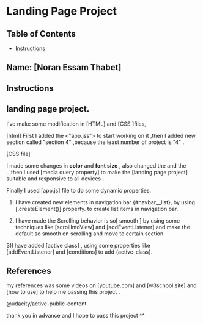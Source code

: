# Landing Page Project


## Table of Contents

* [Instructions](#instructions)



## Name: [Noran Essam Thabet]

## Instructions



## landing page project.
I've make some modification in [HTML] and [CSS ]files,


[html]
First I added the <"app.jss"> to start working on it ,then I added new section called "section 4" ,because the least number of project is "4" .

[CSS file] 
 
 
I made some changes in **color** and **font size** , also changed the <hover color> and the <cursor shape>..,then I used [media query property] to make the [landing page project] suitable and responsive to all devices .




Finally I used [app.js] file to do some dynamic properties.
1) I have created new elements in navigation bar  {#navbar__list}, by using [.createElement()] property. to create list items in navigation bar.


2) I have made the Scrolling behavior is so[ smooth ] by using some techniques like 
[scrollIntoView] and [addEventListener] and make the default so smooth on scrolling and move to certain section.


3)I have added [active class] , using some properties like [addEventListener] and [conditions] to add {active-class}.



## References

my references was some videos on 
[youtube.com] and [w3school.site] and [how to use] to help me passing this project .






@udacity/active-public-content


thank you in advance and I hope to pass this project ^^